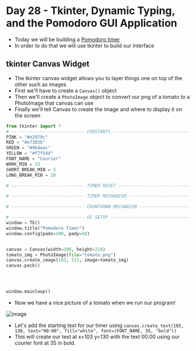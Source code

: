# Day 28 - Tkinter, Dynamic Typing, and the Pomodoro GUI Application

- Today we will be building a [Pomodoro timer](https://en.wikipedia.org/wiki/Pomodoro_Technique)
- In order to do that we will use tkinter to build our interface

## tkinter Canvas Widget
- The tkinter canvas widget allows you to layer things one on top of the other such as images
- First we'll have to create a `Canvas()` object
- Then we'll create a `PhotoImage` object to convert our png of a tomato to a PhotoImage that canvas can use
- Finally we'll tell Canvas to create the image and where to display it on the screen
```python
from tkinter import *
# ---------------------------- CONSTANTS ------------------------------- #
PINK = "#e2979c"
RED = "#e7305b"
GREEN = "#9bdeac"
YELLOW = "#f7f5dd"
FONT_NAME = "Courier"
WORK_MIN = 25
SHORT_BREAK_MIN = 5
LONG_BREAK_MIN = 20

# ---------------------------- TIMER RESET ------------------------------- # 

# ---------------------------- TIMER MECHANISM ------------------------------- # 

# ---------------------------- COUNTDOWN MECHANISM ------------------------------- # 

# ---------------------------- UI SETUP ------------------------------- #
window = Tk()
window.title("Pomodoro Timer")
window.config(padx=100, pady=50)


canvas = Canvas(width=200, height=224)
tomato_img = PhotoImage(file="tomato.png")
canvas.create_image(103, 112, image=tomato_img)
canvas.pack()




window.mainloop()
```
- Now we have a nice picture of a tomato when we run our program!

![image](https://user-images.githubusercontent.com/52113778/211095820-283e60a2-71e4-4633-a200-3a5e9ecae7f2.png)

- Let's add the starting text for our timer using `canvas.create_text(103, 130, text="00:00", fill="white", font=(FONT_NAME, 35, "bold"))`
- This will create our text at x=103 y=130 with the text 00:00 using our courier font at 35 in bold.
